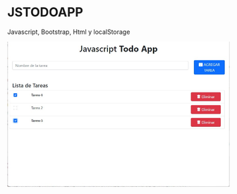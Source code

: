 # JSTODOAPP
Javascript, Bootstrap, Html y localStorage

![alt img](https://github.com/ffrancoc/jstodoapp/blob/main/ScreenShot_20220106140608.jpeg)
